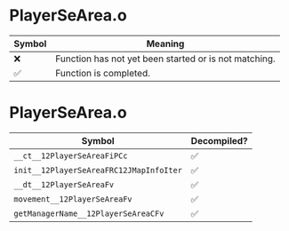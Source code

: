 # PlayerSeArea.o
| Symbol | Meaning 
| ------------- | ------------- 
| :x: | Function has not yet been started or is not matching. 
| :white_check_mark: | Function is completed. 


# PlayerSeArea.o
| Symbol | Decompiled? |
| ------------- | ------------- |
| `__ct__12PlayerSeAreaFiPCc` | :white_check_mark: |
| `init__12PlayerSeAreaFRC12JMapInfoIter` | :white_check_mark: |
| `__dt__12PlayerSeAreaFv` | :white_check_mark: |
| `movement__12PlayerSeAreaFv` | :white_check_mark: |
| `getManagerName__12PlayerSeAreaCFv` | :white_check_mark: |
